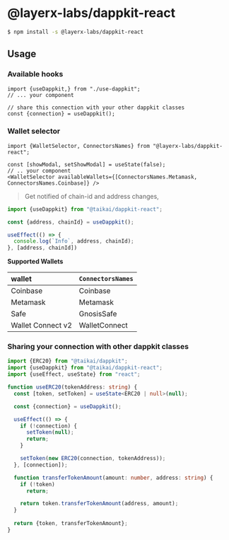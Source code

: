 # @layerx-labs/dappkit-react
```bash
$ npm install -s @layerx-labs/dappkit-react
```

## Usage

### Available hooks

```tsx
import {useDappkit,} from "./use-dappkit";
// ... your component

// share this connection with your other dappkit classes
const {connection} = useDappkit();
```

### Wallet selector

```tsx
import {WalletSelector, ConnectorsNames} from "@layerx-labs/dappkit-react";

const [showModal, setShowModal] = useState(false);
// .. your component
<WalletSelector availableWallets={[ConnectorsNames.Metamask, ConnectorsNames.Coinbase]} />
```

> Get notified of chain-id and address changes,

```ts
import {useDappkit} from "@taikai/dappkit-react";

const {address, chainId} = useDappkit();

useEffect(() => {
  console.log(`Info`, address, chainId);
}, [address, chainId])
```

**Supported Wallets**

| wallet            | `ConnectorsNames`  |
|:------------------|:-------------------|
| Coinbase          | Coinbase           |
| Metamask          | Metamask           |
| Safe              | GnosisSafe         |
| Wallet Connect v2 | WalletConnect      |

### Sharing your connection with other dappkit classes

```ts
import {ERC20} from "@taikai/dappkit";
import {useDappkit} from "@taikai/dappkit-react";
import {useEffect, useState} from "react";

function useERC20(tokenAddress: string) {
  const [token, setToken] = useState<ERC20 | null>(null);

  const {connection} = useDappkit();

  useEffect(() => {
    if (!connection) {
      setToken(null);
      return;
    }

    setToken(new ERC20(connection, tokenAddress));
  }, [connection]);

  function transferTokenAmount(amount: number, address: string) {
    if (!token)
      return;

    return token.transferTokenAmount(address, amount);
  }
  
  return {token, transferTokenAmount};
}
```